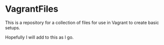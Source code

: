 # VagrantFiles
This is a repository for a collection of files for use in Vagrant to create basic setups.

Hopefully I will add to this as I go.